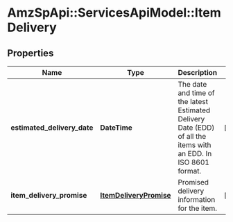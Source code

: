 # AmzSpApi::ServicesApiModel::ItemDelivery

## Properties
Name | Type | Description | Notes
------------ | ------------- | ------------- | -------------
**estimated_delivery_date** | **DateTime** | The date and time of the latest Estimated Delivery Date (EDD) of all the items with an EDD. In ISO 8601 format. | [optional] 
**item_delivery_promise** | [**ItemDeliveryPromise**](ItemDeliveryPromise.md) | Promised delivery information for the item. | [optional] 


